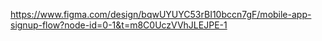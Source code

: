 https://www.figma.com/design/bqwUYUYC53rBI10bccn7gF/mobile-app-signup-flow?node-id=0-1&t=m8C0UczVVhJLEJPE-1
